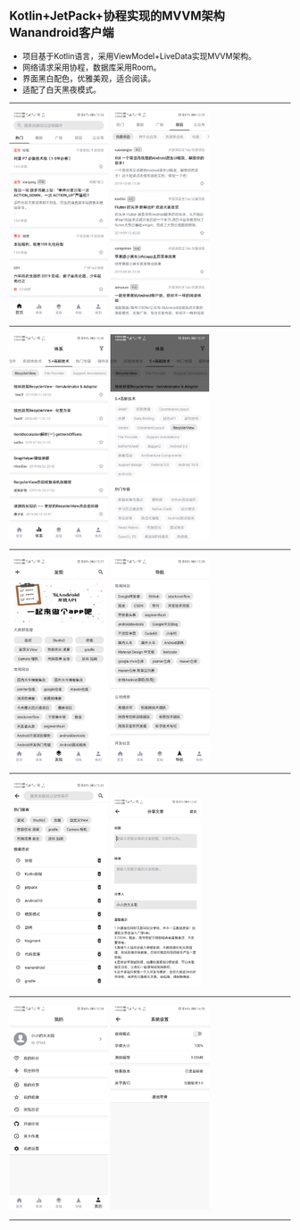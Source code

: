 ## Kotlin+JetPack+协程实现的MVVM架构Wanandroid客户端

- 项目基于Kotlin语言，采用ViewModel+LiveData实现MVVM架构。
- 网络请求采用协程，数据库采用Room。
- 界面黑白配色，优雅美观，适合阅读。
- 适配了白天黑夜模式。

------

<img src="images/home.png" alt="home" style="zoom:36%;" />    <img src="images/project.png" alt="project" style="zoom:36%;" />

------

<img src="images/system+.png" alt="system+" style="zoom:36%;" />    <img src="images/system.png" alt="system" style="zoom: 36%;" />

------

<img src="images/find.png" alt="find" style="zoom:36%;" />    <img src="images/nav.png" alt="nav" style="zoom:36%;" />

------

<img src="images/search.png" alt="search" style="zoom:36%;" />    <img src="images/share.png" alt="share" style="zoom: 33%;" />

------

<img src="images/mine.png" alt="mine" style="zoom:36%;" />    <img src="images/setting.png" alt="setting" style="zoom:36%;" />

------

